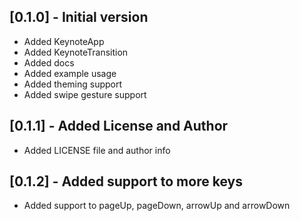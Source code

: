 ## [0.1.0] - Initial version

- Added KeynoteApp
- Added KeynoteTransition
- Added docs
- Added example usage
- Added theming support
- Added swipe gesture support

## [0.1.1] - Added License and Author

- Added LICENSE file and author info

## [0.1.2] - Added support to more keys

- Added support to pageUp, pageDown, arrowUp and arrowDown
